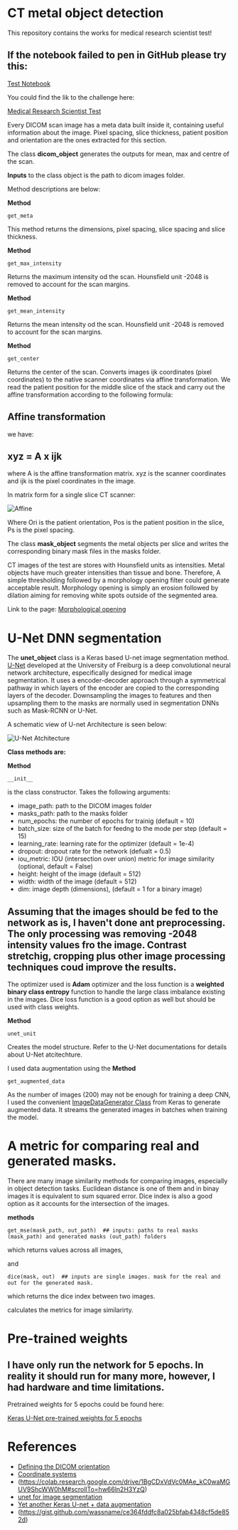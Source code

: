 # CT metal object detection 
This repository contains the works for medical research scientist test!

## If the notebook failed to pen in GitHub please try this:

[Test Notebook](https://nbviewer.jupyter.org/github/arcisad/Mirs/blob/master/mirs.ipynb)

You could find the lik to the challenge here:

[Medical Research Scientist Test](https://docs.google.com/document/d/1GwRRxhlzXWkB2XCnjOxApOcdWwkoPlZ4AJUzReO2E00/edit?usp=sharing)

Every DICOM scan image has a meta data built inside it, containing useful information about the image. Pixel spacing, slice thickness, patient position and orientation are the ones extracted for this section.

The class **dicom_object** generates the outputs for mean, max and centre of the scan. 

**Inputs** to the class object is the path to dicom images folder.

Method descriptions are below:

**Method**
```
get_meta
```

This method returns the dimensions, pixel spacing, slice spacing and slice thickness.


**Method**
```
get_max_intensity
```

Returns the maximum intensity od the scan. Hounsfield unit -2048 is removed to account for the scan margins. 

**Method**
```
get_mean_intensity
```

Returns the mean intensity od the scan. Hounsfield unit -2048 is removed to account for the scan margins. 

**Method**
```
get_center
```

Returns the center of the scan. Converts images ijk coordinates (pixel coordinates) to the native scanner coordinates via affine transformation. We read the patient position for the middle slice of the stack and carry out the affine transformation according to the following formula:

## Affine transformation

we have:

## xyz = A x ijk

where A is the affine transformation matrix. xyz is the scanner coordinates and ijk is the pixel coordinates in the image.

In matrix form for a single slice CT scanner:

![Affine](/images/render.png)

Where Ori is the patient orientation, Pos is the patient position in the slice, Ps is the pixel spacing. 


The class **mask_object** segments the metal objects per slice and writes the corresponding binary mask files in the masks folder. 

CT images of the test are stores with Hounsfield units as intensities. Metal objects have much greater intensities than tissue and bone. Therefore, A simple thresholding followed by a morphology opening filter could generate acceptable result. Morphology opening is simply an erosion followed by dilation aiming for removing white spots outside of the segmented area. 

Link to the page: [Morphological opening](https://scikit-image.org/docs/dev/api/skimage.morphology.html#skimage.morphology.opening)


# U-Net DNN segmentation

The **unet_object** class is a Keras based U-net image segmentation method. [U-Net](https://lmb.informatik.uni-freiburg.de/people/ronneber/u-net/) developed at the University of Freiburg is a deep convolutional neural network architecture, especifically designed for medical image segmentation. It uses a encoder-decoder approach through a symmetrical pathway in which layers of the encoder are copied to the corresponding layers of the decoder. Downsampling the images to features and then upsampling them to the masks are normally used in segmentation DNNs such as Mask-RCNN or U-Net. 

A schematic view of U-net Architecture is seen below:


![U-Net Atchitecture](/images/u-net-architecture.png)

**Class methods are:**

**Method**
```
__init__
```

is the class constructor. Takes the following arguments:
- image_path: path to the DICOM images folder
- masks_path: path to the masks folder
- num_epochs: the number of epochs for trainig (default = 10)
- batch_size: size of the batch for feedng to the mode per step (default = 15)
- learning_rate: learning rate for the optimizer (default = 1e-4)
- dropout: dropout rate for the network (defualt = 0.5)
- iou_metric: IOU (intersection over union) metric for image similarity (optional, default = False)
- height: height of the image (default = 512)
- width: width of the image (default = 512)
- dim: image depth (dimensions), (default = 1 for a binary image)

## Assuming that the images should be fed to the network as is, I haven't done ant preprocessing. The only processing was removing -2048 intensity values fro the image. Contrast stretchig, cropping plus other image processing techniques coud improve the results.

The optimizer used is **Adam** optimizer and the loss function is a **weighted binary class entropy** function to handle the large class imbalance existing in the images. Dice loss function is a good option as well but should be used with class weights.


**Method**
```
unet_unit
```

Creates the model structure. Refer to the U-Net documentations for details about U-Net atcitechture.

I used data augmentation using the **Method** 

```
get_augmented_data
```

As the number of images (200) may not be enough for training a deep CNN, I used the convenient [ImageDataGenerator Class](https://keras.io/preprocessing/image/) from Keras to generate augmented data. It streams the generated images in batches when training the model.


# A metric for comparing real and generated masks.

There are many image similarity methods for comparing images, especially in object detection tasks. Euclidean distance is one of them and in binay images it is equivalent to sum squared error. Dice index is also a good option as it accounts for the intersection of the images.

**methods**
```
get_mse(mask_path, out_path)  ## inputs: paths to real masks (mask_path) and generated masks (out_path) folders
```
which returns values across all images,

and 
```
dice(mask, out)  ## inputs are single images. mask for the real and out for the generated mask.
```
which returns the dice index between two images.

calculates the metrics for image similarirty. 

# Pre-trained weights

## I have only run the network for 5 epochs. In reality it should run for many more, however, I had hardware and time limitations.

Pretrained weights for 5 epochs could be found here:

[Keras U-Net pre-trained weights for 5 epochs](https://drive.google.com/open?id=1klOjSrhEWq1eSJMJ445ud45ZV-oHjd_L)

# References

- [Defining the DICOM orientation](https://nipy.org/nibabel/dicom/dicom_orientation.html#dicom-slice-affine)
- [Coordinate systems](https://www.slicer.org/wiki/Coordinate_systems)
- (https://colab.research.google.com/drive/1BgCDxVdVc0MAe_kC0waMGUV9ShcWW0hM#scrollTo=hw66ln2H3YzQ)
- [unet for image segmentation](https://github.com/zhixuhao/unet/blob/master/model.py)
- [Yet another Keras U-net + data augmentation](https://www.kaggle.com/weiji14/yet-another-keras-u-net-data-augmentation)
- (https://gist.github.com/wassname/ce364fddfc8a025bfab4348cf5de852d)

